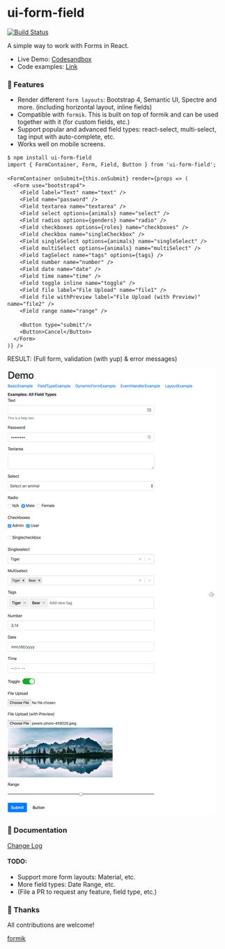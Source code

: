 # ui-form-field

[![Build Status](https://travis-ci.org/ngduc/ui-form-field.svg?branch=master)](https://travis-ci.org/ngduc/ui-form-field)

A simple way to work with Forms in React.

- Live Demo: [Codesandbox](https://codesandbox.io/s/on50k50wy)
- Code examples: [Link](/src/examples)

### 🌟 Features

- Render different `form layouts`: Bootstrap 4, Semantic UI, Spectre and more. (including horizontal layout, inline fields)
- Compatible with `formik`. This is built on top of formik and can be used together with it (for custom fields, etc.)
- Support popular and advanced field types: react-select, multi-select, tag input with auto-complete, etc.
- Works well on mobile screens.

```JS
$ npm install ui-form-field
import { FormContainer, Form, Field, Button } from 'ui-form-field';

<FormContainer onSubmit={this.onSubmit} render={props => (
  <Form use="bootstrap4">
    <Field label="Text" name="text" />
    <Field name="password" />
    <Field textarea name="textarea" />
    <Field select options={animals} name="select" />
    <Field radios options={genders} name="radio" />
    <Field checkboxes options={roles} name="checkboxes" />
    <Field checkbox name="singleCheckbox" />
    <Field singleSelect options={animals} name="singleSelect" />
    <Field multiSelect options={animals} name="multiSelect" />
    <Field tagSelect name="tags" options={tags} />
    <Field number name="number" />
    <Field date name="date" />
    <Field time name="time" />
    <Field toggle inline name="toggle" />
    <Field file label="File Upload" name="file1" />
    <Field file withPreview label="File Upload (with Preview)" name="file2" />
    <Field range name="range" />

    <Button type="submit"/>
    <Button>Cancel</Button>
  </Form>
)} />
```

RESULT: (Full form, validation (with yup) & error messages)

[![Screenshot](screenshot-types.png)](https://codesandbox.io/s/on50k50wy)

### 📖 Documentation

[Change Log](/CHANGELOG.md)

#### TODO:
- Support more form layouts: Material, etc.
- More field types: Date Range, etc.
- (File a PR to request any feature, field type, etc.)

### 🙌 Thanks

All contributions are welcome!

[formik](https://github.com/jaredpalmer/formik)